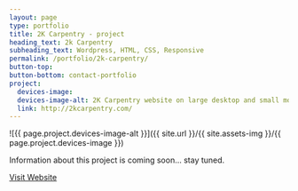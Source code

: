 ```yaml
---
layout: page
type: portfolio
title: 2K Carpentry - project
heading_text: 2k Carpentry
subheading_text: Wordpress, HTML, CSS, Responsive
permalink: /portfolio/2k-carpentry/
button-top:
button-bottom: contact-portfolio
project:
  devices-image:
  devices-image-alt: 2K Carpentry website on large desktop and small mobile devices preview
  link: http://2kcarpentry.com/
---
```


![{{ page.project.devices-image-alt }}]({{ site.url }}/{{ site.assets-img }}/{{ page.project.devices-image }})

Information about this project is coming soon... stay tuned.

<div class="button-visit-website">
  <a href="{{ page.project.link }}" target="_blank" title="External link - visit {{ page.project.link }}">Visit Website <i class="fa fa-external-link"></i></a>
</div>
